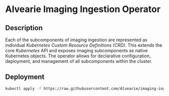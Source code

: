 # Alvearie Imaging Ingestion Operator

## Description

Each of the subcomponents of imaging ingestion are represented as individual *Kubernetes Custom Resource Definitions (CRD)*.  This extends the core *Kubernetes* API and exposes imaging subcomponents as native Kubernetes objects.  The operator allows for declarative configuration, deployment, and management of all subcomponents within the cluster.

## Deployment


```bash
kubectl apply -f https://raw.githubusercontent.com/Alvearie/imaging-ingestion/main/imaging-ingestion-operator/deploy/manifests.yaml
```
